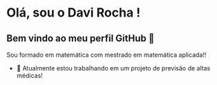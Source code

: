 # Olá, sou o Davi Rocha ! 
## Bem vindo ao meu perfil GitHub 👋

Sou formado em matemática com mestrado em matemática aplicada!!

- 🔭 Atualmente estou trabalhando em um projeto de previsão de altas médicas!

